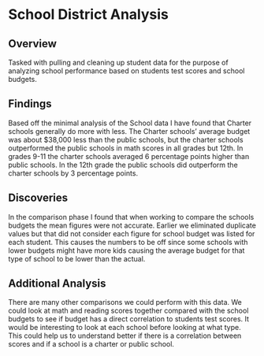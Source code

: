 # School District Analysis
## Overview
Tasked with pulling and cleaning up student data for the purpose of analyzing school performance based on students test scores and school budgets.  
## Findings 
Based off the minimal analysis of the School data I have found that Charter schools generally do more with less.  The Charter schools’ average budget was about $38,000 less than the public schools, but the charter schools outperformed the public schools in math scores in all grades but 12th.  In grades 9-11 the charter schools averaged 6 percentage points higher than public schools.  In the 12th grade the public schools did outperform the charter schools by 3 percentage points.  
## Discoveries
In the comparison phase I found that when working to compare the schools budgets the mean figures were not accurate.  Earlier we eliminated duplicate values but that did not consider each figure for school budget was listed for each student.  This causes the numbers to be off since some schools with lower budgets might have more kids causing the average budget for that type of school to be lower than the actual.   
## Additional Analysis
There are many other comparisons we could perform with this data.  We could look at math and reading scores together compared with the school budgets to see if budget has a direct correlation to students test scores.  It would be interesting to look at each school before looking at what type.  This could help us to understand better if there is a correlation between scores and if a school is a charter or public school.  
